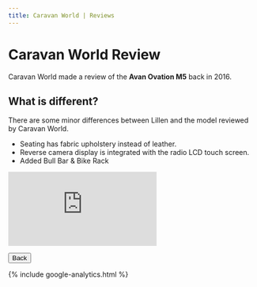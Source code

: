 ```yaml
---
title: Caravan World | Reviews 
---
```


<link href="../styles/custom.css" rel="stylesheet" />

# Caravan World Review
Caravan World made a review of the **Avan Ovation M5** back in 2016. 

## What is different?
There are some minor differences between Lillen and the model reviewed by Caravan World.
- Seating has fabric upholstery instead of leather.
- Reverse camera display is integrated with the radio LCD touch screen.
- Added Bull Bar & Bike Rack

<div class="iframeVideo">
<iframe src="https://www.youtube.com/embed/6hEe1ch2wfs"
frameborder="0" 
allow="accelerometer; autoplay; clipboard-write; encrypted-media; gyroscope; picture-in-picture" allowfullscreen>
</iframe>
</div>

<a href="/#reviews"><button class="nav-button"><i class="arrow arrow-left"></i> Back</button></a>

{% include google-analytics.html %}